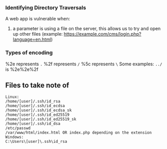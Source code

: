 ### Identifying Directory Traversals
A web app is vulnerable when:
1. a parameter is using a file on the server, this allows us to try and open up other files (example: https://example.com/cms/login.php?language=en.html)
### Types of encoding
%2e represents ```.```
%2f represents ```/``` 
%5c represents ```\```
Some examples:
```../``` is %2e%2e%2f
## Files to take note of
```
Linux:
/home/[user]/.ssh/id_rsa 
/home/[user]/.ssh/id_ecdsa
/home/[user]/.ssh/id_ecdsa_sk
/home/[user]/.ssh/id_ed25519
/home/[user]/.ssh/id_ed25519_sk
/home/[user]/.ssh/id_dsa
/etc/passwd
/var/www/html/index.html OR index.php depending on the extension
Windows:
C:\Users\[user]\.ssh\id_rsa
```
